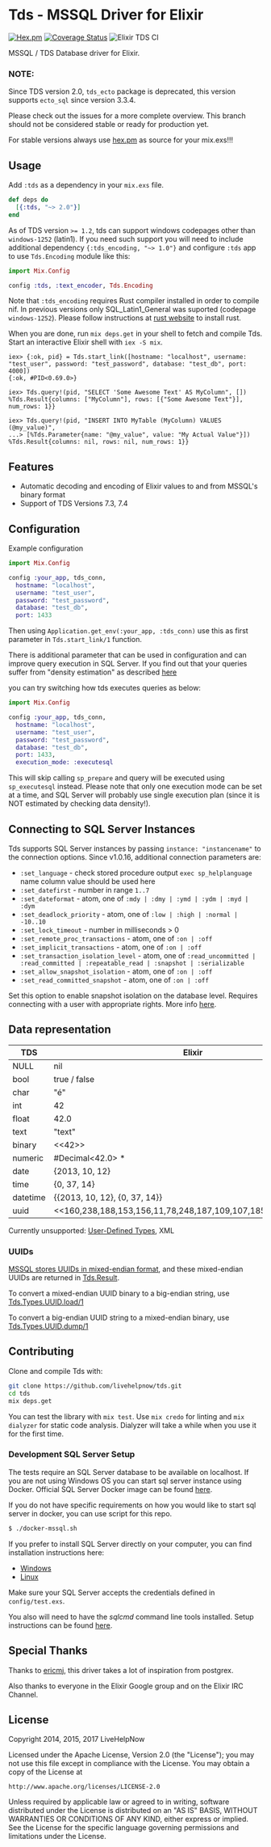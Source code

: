 # Tds - MSSQL Driver for Elixir

[![Hex.pm](https://img.shields.io/hexpm/v/tds.svg)](https://hex.pm/packages/tds) 
[![Coverage Status](https://coveralls.io/repos/github/livehelpnow/tds/badge.svg?branch=support-1.1)](https://coveralls.io/github/livehelpnow/tds?branch=master)
![Elixir TDS CI](https://github.com/livehelpnow/tds/workflows/Elixir%20TDS%20CI/badge.svg)

MSSQL / TDS Database driver for Elixir.

### NOTE: 
Since TDS version 2.0, `tds_ecto` package is deprecated, this version supports `ecto_sql` since version 3.3.4. 

Please check out the issues for a more complete overview. This branch should not be considered stable or ready for production yet.

For stable versions always use [hex.pm](https://hex.pm/packages/tds) as source for your mix.exs!!!

## Usage


Add `:tds` as a dependency in your `mix.exs` file.

```elixir
def deps do
  [{:tds, "~> 2.0"}]
end
```

As of TDS version `>= 1.2`, tds can support windows codepages other than `windows-1252` (latin1). 
If you need such support you will need to include additional dependency `{:tds_encoding, "~> 1.0"}` 
and configure `:tds` app to use `Tds.Encoding` module like this:


```elixir
import Mix.Config

config :tds, :text_encoder, Tds.Encoding
```

Note that `:tds_encoding` requires Rust compiler installed in order to compile nif. 
In previous versions only SQL_Latin1_General was suported (codepage `windows-1252`). 
Please follow instructions at [rust website](https://www.rust-lang.org/tools/install) 
to install rust.

When you are done, run `mix deps.get` in your shell to fetch and compile Tds. 
Start an interactive Elixir shell with `iex -S mix`.

```iex
iex> {:ok, pid} = Tds.start_link([hostname: "localhost", username: "test_user", password: "test_password", database: "test_db", port: 4000])
{:ok, #PID<0.69.0>}

iex> Tds.query!(pid, "SELECT 'Some Awesome Text' AS MyColumn", [])
%Tds.Result{columns: ["MyColumn"], rows: [{"Some Awesome Text"}], num_rows: 1}}

iex> Tds.query!(pid, "INSERT INTO MyTable (MyColumn) VALUES (@my_value)",
...> [%Tds.Parameter{name: "@my_value", value: "My Actual Value"}])
%Tds.Result{columns: nil, rows: nil, num_rows: 1}}
```

## Features

* Automatic decoding and encoding of Elixir values to and from MSSQL's binary format
* Support of TDS Versions 7.3, 7.4

## Configuration

Example configuration

```elixir
import Mix.Config

config :your_app, tds_conn,
  hostname: "localhost", 
  username: "test_user", 
  password: "test_password", 
  database: "test_db", 
  port: 1433
```

Then using `Application.get_env(:your_app, :tds_conn)` use this as first parameter in `Tds.start_link/1` function.

There is additional parameter that can be used in configuration and 
can improve query execution in SQL Server. If you find out that 
your queries suffer from "density estimation" as described [here](https://www.brentozar.com/archive/2018/03/sp_prepare-isnt-good-sp_executesql-performance/)

you can try switching how tds executes queries as below:

```elixir
import Mix.Config

config :your_app, tds_conn,
  hostname: "localhost", 
  username: "test_user", 
  password: "test_password", 
  database: "test_db", 
  port: 1433,
  execution_mode: :executesql
```
This will skip calling `sp_prepare` and query will be executed using `sp_executesql` instead. 
Please note that only one execution mode can be set at a time, and SQL Server will probably 
use single execution plan (since it is NOT estimated by checking data density!).

## Connecting to SQL Server Instances

Tds supports SQL Server instances by passing `instance: "instancename"` to the connection options.
Since v1.0.16, additional connection parameters are:
  - `:set_language` - check stored procedure output `exec sp_helplanguage` name column value should be used here
  - `:set_datefirst` - number in range `1..7`
  - `:set_dateformat` - atom, one of `:mdy | :dmy | :ymd | :ydm | :myd | :dym`
  - `:set_deadlock_priority` - atom, one of `:low | :high | :normal | -10..10`
  - `:set_lock_timeout` - number in milliseconds > 0
  - `:set_remote_proc_transactions` - atom, one of `:on | :off`
  - `:set_implicit_transactions` - atom, one of `:on | :off`
  - `:set_transaction_isolation_level` - atom, one of `:read_uncommitted | :read_committed | :repeatable_read | :snapshot | :serializable`
  - `:set_allow_snapshot_isolation` - atom, one of `:on | :off`
  - `:set_read_committed_snapshot` - atom, one of `:on | :off`

Set this option to enable snapshot isolation on the database level. 
Requires connecting with a user with appropriate rights. 
More info [here](https://docs.microsoft.com/en-us/dotnet/framework/data/adonet/sql/snapshot-isolation-in-sql-server).

## Data representation

| TDS      | Elixir                                                         |
| -------- | -------------------------------------------------------------- |
| NULL     | nil                                                            |
| bool     | true / false                                                   |
| char     | "é"                                                            |
| int      | 42                                                             |
| float    | 42.0                                                           |
| text     | "text"                                                         |
| binary   | <<42>>                                                         |
| numeric  | #Decimal<42.0> *                                               |
| date     | {2013, 10, 12}                                                 |
| time     | {0, 37, 14}                                                    |
| datetime | {{2013, 10, 12}, {0, 37, 14}}                                  |
| uuid     | <<160,238,188,153,156,11,78,248,187,109,107,185,189,56,10,17>> |

Currently unsupported: [User-Defined Types](https://docs.microsoft.com/en-us/sql/relational-databases/clr-integration-database-objects-user-defined-types/working-with-user-defined-types-in-sql-server), XML

### UUIDs

[MSSQL stores UUIDs in mixed-endian
format](https://dba.stackexchange.com/a/121878), and these mixed-endian UUIDs
are returned in [Tds.Result](https://hexdocs.pm/tds/Tds.Result.html).

To convert a mixed-endian UUID binary to a big-endian string, use 
[Tds.Types.UUID.load/1](https://hexdocs.pm/tds/Tds.Types.UUID.html#load/1)

To convert a big-endian UUID string to a mixed-endian binary, use
[Tds.Types.UUID.dump/1](https://hexdocs.pm/tds/Tds.Types.UUID.html#dump/1)

## Contributing

Clone and compile Tds with:

```bash
git clone https://github.com/livehelpnow/tds.git
cd tds
mix deps.get
```

You can test the library with `mix test`. Use `mix credo` for linting and
`mix dialyzer` for static code analysis. Dialyzer will take a while when you
use it for the first time.

### Development SQL Server Setup

The tests require an SQL Server database to be available on localhost. 
If you are not using Windows OS you can start sql server instance using Docker.
Official SQL Server Docker image can be found [here](https://hub.docker.com/r/microsoft/mssql-server-linux).

If you do not have specific requirements on how you would like to start sql server 
in docker, you can use script for this repo.

```bash
$ ./docker-mssql.sh
```

If you prefer to install SQL Server directly on your computer, you can find
installation instructions here:

* [Windows](https://docs.microsoft.com/en-us/sql/database-engine/install-windows/install-sql-server-from-the-installation-wizard-setup)
* [Linux](https://docs.microsoft.com/en-us/sql/linux/sql-server-linux-setup)

Make sure your SQL Server accepts the credentials defined in `config/test.exs`.

You also will need to have the *sqlcmd* command line tools installed. Setup
instructions can be found [here](https://docs.microsoft.com/en-us/sql/linux/sql-server-linux-setup-tools).

## Special Thanks

Thanks to [ericmj](https://github.com/ericmj), this driver takes a lot of inspiration from postgrex.

Also thanks to everyone in the Elixir Google group and on the Elixir IRC Channel.

## License

Copyright 2014, 2015, 2017 LiveHelpNow

Licensed under the Apache License, Version 2.0 (the "License");
you may not use this file except in compliance with the License.
You may obtain a copy of the License at

    http://www.apache.org/licenses/LICENSE-2.0

Unless required by applicable law or agreed to in writing, software
distributed under the License is distributed on an "AS IS" BASIS,
WITHOUT WARRANTIES OR CONDITIONS OF ANY KIND, either express or implied.
See the License for the specific language governing permissions and
limitations under the License.
